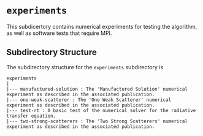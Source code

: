 `experiments`
================================================================================

This subdicertory contains numerical experiments for testing the algorithm, as well as software tests that require MPI.

Subdirectory Structure
--------------------------------------------------------------------------------

The subdirectory structure for the `experiments` subdirectory is

```
experiments
|
|--- manufactured-solution : The 'Manufactured Solution' numerical experiment as described in the associated publication.
|--- one-weak-scatterer : The 'One Weak Scatterer' numerical experiment as described in the associated publication.
|--- test-rt : A basic test of the numerical solver for the radiative transfer equation.
|--- two-strong-scatterers : The 'Two Strong Scatterers' numerical experiment as described in the associated publication.
```